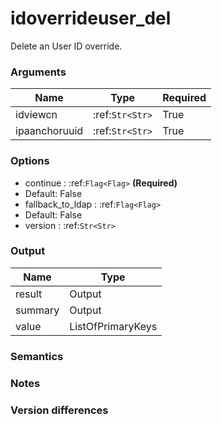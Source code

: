 [//]: # (THE CONTENT BELOW IS GENERATED. DO NOT EDIT.)
# idoverrideuser_del
Delete an User ID override.

### Arguments
|Name|Type|Required
|-|-|-
|idviewcn|:ref:`Str<Str>`|True
|ipaanchoruuid|:ref:`Str<Str>`|True

### Options
* continue : :ref:`Flag<Flag>` **(Required)**
 * Default: False
* fallback_to_ldap : :ref:`Flag<Flag>`
 * Default: False
* version : :ref:`Str<Str>`

### Output
|Name|Type
|-|-
|result|Output
|summary|Output
|value|ListOfPrimaryKeys

[//]: # (ADD YOUR NOTES BELOW. THESE WILL BE PICKED EVERY TIME THE DOCS ARE REGENERATED. //end)
### Semantics

### Notes

### Version differences
